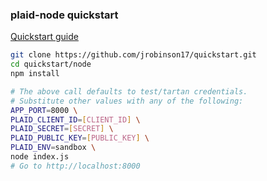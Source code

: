 ### plaid-node quickstart

[Quickstart guide](https://plaid.com/docs/quickstart)

``` bash
git clone https://github.com/jrobinson17/quickstart.git
cd quickstart/node
npm install

# The above call defaults to test/tartan credentials.
# Substitute other values with any of the following:
APP_PORT=8000 \
PLAID_CLIENT_ID=[CLIENT_ID] \
PLAID_SECRET=[SECRET] \
PLAID_PUBLIC_KEY=[PUBLIC_KEY] \
PLAID_ENV=sandbox \
node index.js
# Go to http://localhost:8000
```
